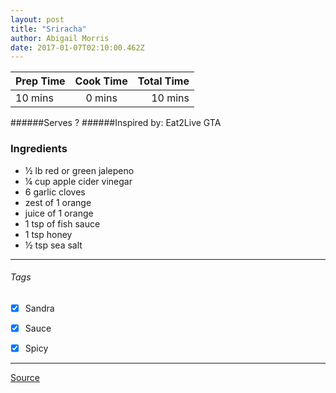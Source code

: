 ```yaml
---
layout: post
title: "Sriracha"
author: Abigail Morris
date: 2017-01-07T02:10:00.462Z
---
```


| Prep Time  | Cook Time    | Total Time  |
| ---------- |:------------:| -----------:|
| 10 mins    | 0 mins      | 10 mins     |


######Serves ?
######Inspired by: Eat2Live GTA

### Ingredients

* ½ lb red or green jalepeno
* ¼ cup apple cider vinegar
* 6 garlic cloves
* zest of 1 orange
* juice of 1 orange
* 1 tsp of fish sauce
* 1 tsp honey
* ½ tsp sea salt


---

###### Tags
- [x] Sandra
- [x] Sauce
- [x] Spicy


---

[Source](www.eat2livegta.com)


